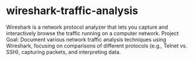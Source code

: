 # wireshark-traffic-analysis
Wireshark is a network protocol analyzer that lets you capture and interactively browse the traffic running on a computer network. Project Goal: Document various network traffic analysis techniques using Wireshark, focusing on comparisons of different protocols (e.g., Telnet vs. SSH), capturing packets, and interpreting data.
